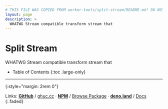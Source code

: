 ```yaml
---
# THIS FILE WAS COPIED FROM worker-tools/split-stream/README.md! DO NOT MODIFY DIRECTLY!
layout: page
description: >
  WHATWG Stream compatible transform stream that
---
```


# Split Stream
WHATWG Stream compatible transform stream that



<noscript></noscript>
* Table of Contents
{:toc .large-only}

***
{:style="margin: 2rem 0"}

Links:
[__GitHub__](https://github.com/worker-tools/split-stream)
/ [ghuc.cc](https://ghuc.cc/worker-tools/split-stream/index.ts)
· [__NPM__](https://www.npmjs.com/package/@worker-tools/split-stream) 
/ [Browse Package](https://unpkg.com/browse/@worker-tools/split-stream/)
· [__deno.land__](https://deno.land/x/split_stream)
/ [Docs](https://doc.deno.land/https://raw.githubusercontent.com/worker-tools/split-stream/master/index.ts)
{:.faded}
<br/>